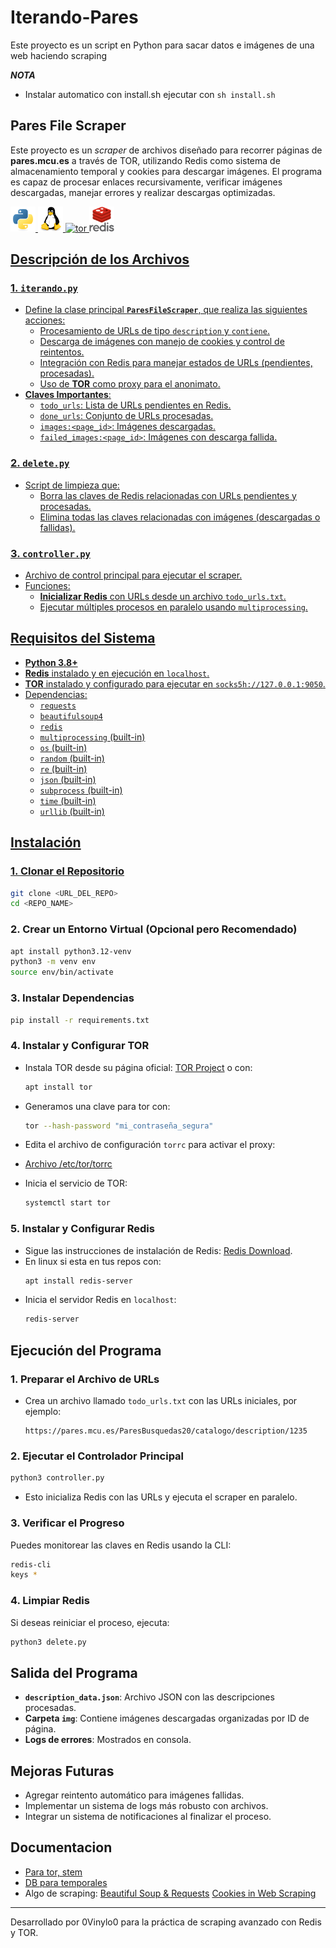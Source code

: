 # Iterando-Pares
Este proyecto es un script en Python para sacar datos e imágenes de una web haciendo scraping

***NOTA***
- Instalar automatico con install.sh ejecutar con `sh install.sh`

## Pares File Scraper

Este proyecto es un *scraper* de archivos diseñado para recorrer páginas de **pares.mcu.es** a través de TOR, utilizando Redis como sistema de almacenamiento temporal y cookies para descargar imágenes. El programa es capaz de procesar enlaces recursivamente, verificar imágenes descargadas, manejar errores y realizar descargas optimizadas.

<a href="https://www.python.org" target="_blank" rel="noreferrer"> <img src="https://raw.githubusercontent.com/devicons/devicon/master/icons/python/python-original.svg" alt="python" width="40" height="40"/>
<a href="https://www.linux.org/" target="_blank" rel="noreferrer"> <img src="https://raw.githubusercontent.com/devicons/devicon/master/icons/linux/linux-original.svg" alt="linux" width="40" height="40"/>
<a href="https://www.torproject.org/es/" target="_blank" rel="noreferrer"> <img src="https://raw.githubusercontent.com/TheTorProject/tor-media/25a7a48199a00da805fdc8de2a2f662b170bcead/Tor%20Logo/Purple.svg" alt="tor" width="40" height="40"/> <a href="https://redis.io/es/" target="_blank" rel="noreferrer"> <img src="https://raw.githubusercontent.com/devicons/devicon/ca28c779441053191ff11710fe24a9e6c23690d6/icons/redis/redis-original-wordmark.svg" alt="tor" width="40" height="40"/>

## Descripción de los Archivos

### 1. `iterando.py`
- Define la clase principal **`ParesFileScraper`**, que realiza las siguientes acciones:
    - Procesamiento de URLs de tipo `description` y `contiene`.
    - Descarga de imágenes con manejo de cookies y control de reintentos.
    - Integración con Redis para manejar estados de URLs (pendientes, procesadas).
    - Uso de **TOR** como proxy para el anonimato.
- **Claves Importantes**:
    - `todo_urls`: Lista de URLs pendientes en Redis.
    - `done_urls`: Conjunto de URLs procesadas.
    - `images:<page_id>`: Imágenes descargadas.
    - `failed_images:<page_id>`: Imágenes con descarga fallida.

### 2. `delete.py`
- Script de limpieza que:
    - Borra las claves de Redis relacionadas con URLs pendientes y procesadas.
    - Elimina todas las claves relacionadas con imágenes (descargadas o fallidas).

### 3. `controller.py`
- Archivo de control principal para ejecutar el scraper.
- Funciones:
    - **Inicializar Redis** con URLs desde un archivo `todo_urls.txt`.
    - Ejecutar múltiples procesos en paralelo usando `multiprocessing`.

## Requisitos del Sistema

- **Python 3.8+**
- **Redis** instalado y en ejecución en `localhost`.
- **TOR** instalado y configurado para ejecutar en `socks5h://127.0.0.1:9050`.
- Dependencias:
    - `requests`
    - `beautifulsoup4`
    - `redis`
    - `multiprocessing` (built-in)
    - `os` (built-in)
    - `random` (built-in)
    - `re` (built-in)
    - `json` (built-in)
    - `subprocess` (built-in)
    - `time` (built-in)
    - `urllib` (built-in)

## Instalación

### 1. Clonar el Repositorio
```bash
git clone <URL_DEL_REPO>
cd <REPO_NAME>
```

### 2. Crear un Entorno Virtual (Opcional pero Recomendado)
```bash
apt install python3.12-venv
python3 -m venv env
source env/bin/activate
```

### 3. Instalar Dependencias
```bash
pip install -r requirements.txt
```

### 4. Instalar y Configurar TOR
- Instala TOR desde su página oficial: [TOR Project](https://www.torproject.org/) o con:
  ```bash
  apt install tor
  ```
- Generamos una clave para tor con:
  ```bash
  tor --hash-password "mi_contraseña_segura"
  ```
- Edita el archivo de configuración `torrc` para activar el proxy:
 
- [Archivo /etc/tor/torrc](torrc)

- Inicia el servicio de TOR:
  ```bash
  systemctl start tor
  ```

### 5. Instalar y Configurar Redis
- Sigue las instrucciones de instalación de Redis: [Redis Download](https://redis.io/download).
- En linux si esta en tus repos con:
  ```bash
  apt install redis-server
  ```
- Inicia el servidor Redis en `localhost`:
  ```bash
  redis-server
  ```

## Ejecución del Programa

### 1. Preparar el Archivo de URLs
- Crea un archivo llamado `todo_urls.txt` con las URLs iniciales, por ejemplo:
  ```
  https://pares.mcu.es/ParesBusquedas20/catalogo/description/1235
  ```

### 2. Ejecutar el Controlador Principal
```bash
python3 controller.py
```
- Esto inicializa Redis con las URLs y ejecuta el scraper en paralelo.

### 3. Verificar el Progreso
Puedes monitorear las claves en Redis usando la CLI:
```bash
redis-cli
keys *
```

### 4. Limpiar Redis
Si deseas reiniciar el proceso, ejecuta:
```bash
python3 delete.py
```

## Salida del Programa

- **`description_data.json`**: Archivo JSON con las descripciones procesadas.
- **Carpeta `img`**: Contiene imágenes descargadas organizadas por ID de página.
- **Logs de errores**: Mostrados en consola.

## Mejoras Futuras
- Agregar reintento automático para imágenes fallidas.
- Implementar un sistema de logs más robusto con archivos.
- Integrar un sistema de notificaciones al finalizar el proceso.

## Documentacion
- [Para tor, stem](https://stem.torproject.org/)
- [DB para temporales](https://redis.io/docs/latest/)
- Algo de scraping:
      [Beautiful Soup & Requests](https://blog.apify.com/web-scraping-with-beautiful-soup/)
      [Cookies in Web Scraping](https://scrapfly.io/blog/how-to-handle-cookies-in-web-scraping/)

---

Desarrollado por 0Vinylo0 para la práctica de scraping avanzado con Redis y TOR.
